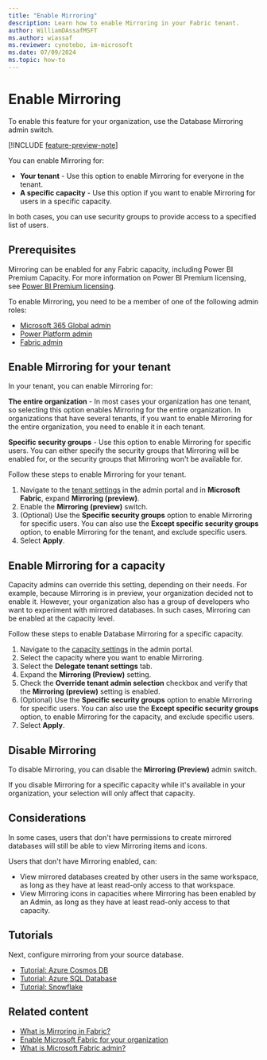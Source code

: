 ```yaml
---
title: "Enable Mirroring"
description: Learn how to enable Mirroring in your Fabric tenant.
author: WilliamDAssafMSFT
ms.author: wiassaf
ms.reviewer: cynotebo, im-microsoft
ms.date: 07/09/2024
ms.topic: how-to
---
```

# Enable Mirroring

To enable this feature for your organization, use the Database Mirroring admin switch.

[!INCLUDE [feature-preview-note](../../includes/feature-preview-note.md)]

You can enable Mirroring for:

- **Your tenant** - Use this option to enable Mirroring for everyone in the tenant.
- **A specific capacity** - Use this option if you want to enable Mirroring for users in a specific capacity.

In both cases, you can use security groups to provide access to a specified list of users.

## Prerequisites

Mirroring can be enabled for any Fabric capacity, including Power BI Premium Capacity. For more information on Power BI Premium licensing, see [Power BI Premium licensing](https://powerbi.microsoft.com/blog/important-update-coming-to-power-bi-premium-licensing/).

To enable Mirroring, you need to be a member of one of the following admin roles:

- [Microsoft 365 Global admin](../../admin/microsoft-fabric-admin.md#microsoft-365-admin-roles)
- [Power Platform admin](../../admin/microsoft-fabric-admin.md#power-platform-and-fabric-admin-roles)
- [Fabric admin](../../admin/microsoft-fabric-admin.md#power-platform-and-fabric-admin-roles)

## Enable Mirroring for your tenant

In your tenant, you can enable Mirroring for:

 **The entire organization** - In most cases your organization has one tenant, so selecting this option enables Mirroring for the entire organization. In organizations that have several tenants, if you want to enable Mirroring for the entire organization, you need to enable it in each tenant.

 **Specific security groups** - Use this option to enable Mirroring for specific users. You can either specify the security groups that Mirroring will be enabled for, or the security groups that Mirroring won't be available for.

Follow these steps to enable Mirroring for your tenant.

1. Navigate to the [tenant settings](../../admin/tenant-settings-index.md) in the admin portal and in **Microsoft Fabric**, expand **Mirroring (preview)**.
1. Enable the **Mirroring (preview)** switch.
1. (Optional) Use the **Specific security groups** option to enable Mirroring for specific users. You can also use the **Except specific security groups** option, to enable Mirroring for the tenant, and exclude specific users.
1. Select **Apply**.

## Enable Mirroring for a capacity

Capacity admins can override this setting, depending on their needs. For example, because Mirroring is in preview, your organization decided not to enable it. However, your organization also has a group of developers who want to experiment with mirrored databases. In such cases, Mirroring can be enabled at the capacity level.

Follow these steps to enable Database Mirroring for a specific capacity.

1. Navigate to the [capacity settings](../../admin/capacity-settings.md) in the admin portal.
1. Select the capacity where you want to enable Mirroring.
1. Select the **Delegate tenant settings** tab.
1. Expand the **Mirroring (Preview)** setting.
1. Check the **Override tenant admin selection** checkbox and verify that the **Mirroring (preview)** setting is enabled.
1. (Optional) Use the **Specific security groups** option to enable Mirroring for specific users. You can also use the **Except specific security groups** option, to enable Mirroring for the capacity, and exclude specific users.
1. Select **Apply**.

## Disable Mirroring

To disable Mirroring, you can disable the **Mirroring (Preview)** admin switch.

If you disable Mirroring for a specific capacity while it's available in your organization, your selection will only affect that capacity.

## Considerations

In some cases, users that don't have permissions to create mirrored databases will still be able to view Mirroring items and icons.

Users that don't have Mirroring enabled, can:

- View mirrored databases created by other users in the same workspace, as long as they have at least read-only access to that workspace.
- View Mirroring icons in capacities where Mirroring has been enabled by an Admin, as long as they have at least read-only access to that capacity.

## Tutorials

Next, configure mirroring from your source database.

- [Tutorial: Azure Cosmos DB](azure-cosmos-db-tutorial.md)
- [Tutorial: Azure SQL Database](azure-sql-database-tutorial.md)
- [Tutorial: Snowflake](snowflake-tutorial.md)

## Related content

- [What is Mirroring in Fabric?](overview.md)
- [Enable Microsoft Fabric for your organization](../../admin/fabric-switch.md)
- [What is Microsoft Fabric admin?](../../admin/microsoft-fabric-admin.md)
